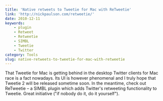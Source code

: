 ```yaml
---
title: 'Native retweets to Tweetie for Mac with ReTweetie'
link: 'http://nickpaulson.com/retweetie/'
date: 2010-12-11
keywords:
    - plugin
    - Retweet
    - Retweetie
    - SIMBL
    - Tweetie
    - Twitter
category: Tools
slug: native-retweets-to-tweetie-for-mac-with-retweetie
---
```


That Tweetie for Mac is getting behind in the desktop Twitter clients for Mac race is a fact
nowadays. Its UI is however phenomenal and I truly hope that Tweetie 2 will be released sometime
soon. In the meantime, check out ReTweetie – a SIMBL plugin which adds Twitter's retweeting
functionality to Tweetie. Great initiative ("if nobody do it, do it yourself").
